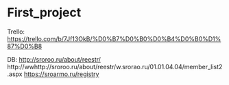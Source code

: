 # First_project
Trello:
https://trello.com/b/7Jf13OkB/%D0%B7%D0%B0%D0%B4%D0%B0%D1%87%D0%B8

DB:
http://sroroo.ru/about/reestr/
http://wwhttp://sroroo.ru/about/reestr/w.srorao.ru/01.01.04.04/member_list2.aspx
https://sroarmo.ru/registry
